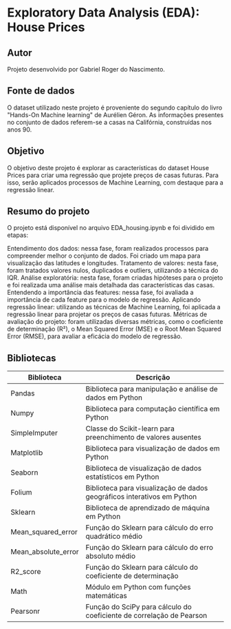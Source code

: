 # Exploratory Data Analysis (EDA): House Prices

## Autor

Projeto desenvolvido por Gabriel Roger do Nascimento.


## Fonte de dados

O dataset utilizado neste projeto é proveniente do segundo capítulo do livro "Hands-On Machine learning" de Aurélien Géron. As informações presentes no conjunto de dados referem-se a casas na Califórnia, construídas nos anos 90.

## Objetivo

O objetivo deste projeto é explorar as características do dataset House Prices para criar uma regressão que projete preços de casas futuras. Para isso, serão aplicados processos de Machine Learning, com destaque para a regressão linear.

## Resumo do projeto

O projeto está disponível no arquivo EDA_housing.ipynb e foi dividido em etapas:

Entendimento dos dados: nessa fase, foram realizados processos para compreender melhor o conjunto de dados. Foi criado um mapa para visualização das latitudes e longitudes.
Tratamento de valores: nesta fase, foram tratados valores nulos, duplicados e outliers, utilizando a técnica do IQR.
Análise exploratória: nesta fase, foram criadas hipóteses para o projeto e foi realizada uma análise mais detalhada das características das casas.
Entendendo a importância das features: nessa fase, foi avaliada a importância de cada feature para o modelo de regressão.
Aplicando regressão linear: utilizando as técnicas de Machine Learning, foi aplicada a regressão linear para projetar os preços de casas futuras.
Métricas de avaliação do projeto: foram utilizadas diversas métricas, como o coeficiente de determinação (R²), o Mean Squared Error (MSE) e o Root Mean Squared Error (RMSE), para avaliar a eficácia do modelo de regressão.

## Bibliotecas

| Biblioteca | Descrição |
|------------|-----------|
| Pandas     | Biblioteca para manipulação e análise de dados em Python |
| Numpy      | Biblioteca para computação científica em Python |
| SimpleImputer | Classe do Scikit-learn para preenchimento de valores ausentes |
| Matplotlib | Biblioteca para visualização de dados em Python |
| Seaborn    | Biblioteca de visualização de dados estatísticos em Python |
| Folium     | Biblioteca para visualização de dados geográficos interativos em Python |
| Sklearn    | Biblioteca de aprendizado de máquina em Python |
| Mean_squared_error | Função do Sklearn para cálculo do erro quadrático médio |
| Mean_absolute_error | Função do Sklearn para cálculo do erro absoluto médio |
| R2_score   | Função do Sklearn para cálculo do coeficiente de determinação |
| Math       | Módulo em Python com funções matemáticas |
| Pearsonr   | Função do SciPy para cálculo do coeficiente de correlação de Pearson |
